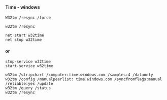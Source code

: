 #### Time - windows
```
W32tm /resync /force
```
```
w32tm /resync
```
```
net start w32time
net stop w32time
```
#### or
```
stop-service w32time
start-service w32time
```
```
w32tm /stripchart /computer:time.windows.com /samples:4 /dataonly
w32tm /config /manualpeerlist: time.windows.com /syncfromflags:manual /reliable:yes /update
w32tm /query /status
w32tm /resync
```
